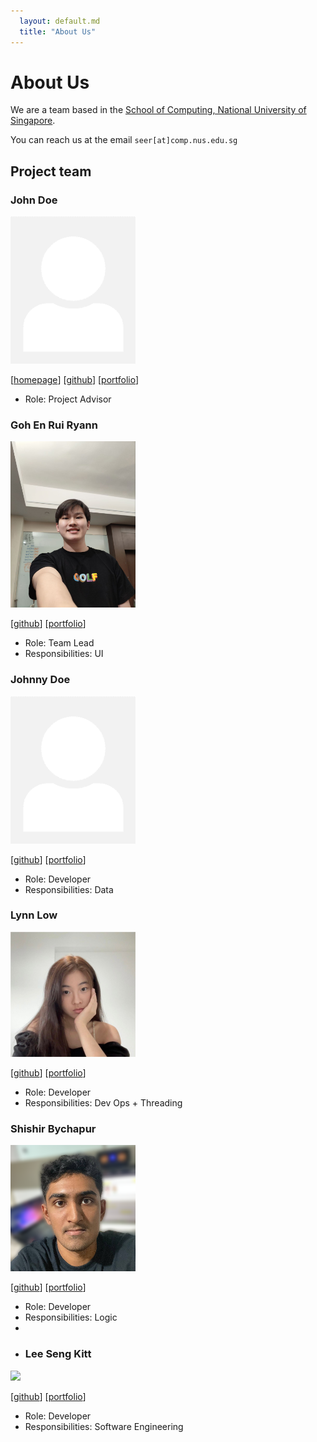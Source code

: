 ```yaml
---
  layout: default.md
  title: "About Us"
---
```


# About Us

We are a team based in the [School of Computing, National University of Singapore](http://www.comp.nus.edu.sg).

You can reach us at the email `seer[at]comp.nus.edu.sg`

## Project team

### John Doe

<img src="images/johndoe.png" width="200px">

[[homepage](http://www.comp.nus.edu.sg/~damithch)]
[[github](https://github.com/johndoe)]
[[portfolio](team/johndoe.md)]

* Role: Project Advisor

### Goh En Rui Ryann

<img src="images/gohenruiryann.png" width="200px">

[[github](http://github.com/ryamgoh)]
[[portfolio](team/gohenruiryann.md)]

* Role: Team Lead
* Responsibilities: UI

### Johnny Doe

<img src="images/johndoe.png" width="200px">

[[github](http://github.com/johndoe)] [[portfolio](team/johndoe.md)]

* Role: Developer
* Responsibilities: Data

### Lynn Low

<img src="images/lynnlow175.png" width="200px">

[[github](http://github.com/lynnlow175)]
[[portfolio](team/lynnlow175.md)]

* Role: Developer
* Responsibilities: Dev Ops + Threading

### Shishir Bychapur

<img src="images/shishirbychapur.png" width="200px">

[[github](http://github.com/shishirbychapur)]
[[portfolio](team/shishirbychapur.md)]

* Role: Developer
* Responsibilities: Logic
* 
* ### Lee Seng Kitt

<img src="images/sengkitt.png" width="200px">

[[github](http://github.com/bobscodedump)]
[[portfolio](team/sengkitt.md)]

* Role: Developer
* Responsibilities: Software Engineering
